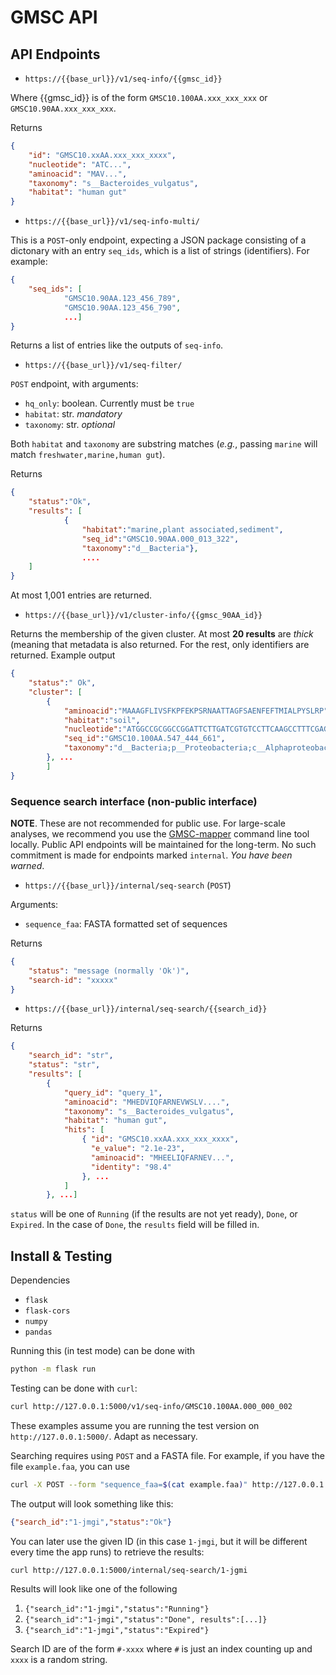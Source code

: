 # GMSC API

## API Endpoints

- `https://{{base_url}}/v1/seq-info/{{gmsc_id}}`

Where {{gmsc_id}} is of the form `GMSC10.100AA.xxx_xxx_xxx` or `GMSC10.90AA.xxx_xxx_xxx`.

Returns

```json
{
    "id": "GMSC10.xxAA.xxx_xxx_xxxx",
    "nucleotide": "ATC...",
    "aminoacid": "MAV...",
    "taxonomy": "s__Bacteroides_vulgatus",
    "habitat": "human gut"
}
```

- `https://{{base_url}}/v1/seq-info-multi/`

This is a `POST`-only endpoint, expecting a JSON package consisting of a
dictonary with an entry `seq_ids`, which is a list of strings (identifiers).
For example:

```json
{
    "seq_ids": [
            "GMSC10.90AA.123_456_789",
            "GMSC10.90AA.123_456_790",
            ...]
}
```

Returns a list of entries like the outputs of `seq-info`.

- `https://{{base_url}}/v1/seq-filter/`

`POST` endpoint, with arguments:

- `hq_only`: boolean. Currently must be `true`
- `habitat`: str. _mandatory_
- `taxonomy`: str. _optional_

Both `habitat` and `taxonomy` are substring matches (_e.g._, passing `marine` will match `freshwater,marine,human gut`).

Returns

```json
{
    "status":"Ok",
    "results": [
            {
                "habitat":"marine,plant associated,sediment",
                "seq_id":"GMSC10.90AA.000_013_322",
                "taxonomy":"d__Bacteria"},
                ....
    ]
}
```

At most 1,001 entries are returned.

- `https://{{base_url}}/v1/cluster-info/{{gmsc_90AA_id}}`

Returns the membership of the given cluster. At most **20 results** are _thick_ (meaning that metadata is also returned. For the rest, only identifiers are returned. Example output

```json
{
	"status":" Ok",
	"cluster": [
		{
			"aminoacid":"MAAAGFLIVSFKPFEKPSRNAATTAGFSAENFEFTMIALPYSLRP",
			"habitat":"soil",
			"nucleotide":"ATGGCCGCGGCCGGATTCTTGATCGTGTCCTTCAAGCCTTTCGAGAAGCCTTCGAGAAACGCCGCGACGACGGCCGGCTTCTCGGCCGAGAATTTCGAGTTCACGATGATCGCGCTGCCGTACAGCTTGAGACCGTAA",
			"seq_id":"GMSC10.100AA.547_444_661",
			"taxonomy":"d__Bacteria;p__Proteobacteria;c__Alphaproteobacteria;o__Rhizobiales;f__Xanthobacteraceae;g__VAZQ01;s__VAZQ01 sp005883115"
		}, ...
		]
}
```


### Sequence search interface (non-public interface)

**NOTE**. These are not recommended for public use. For large-scale analyses,
we recommend you use the
[GMSC-mapper](https://github.com/BigDataBiology/gmsC-mapper/) command line tool
locally. Public API endpoints will be maintained for the long-term. No such commitment
is made for endpoints marked `internal`. _You have been warned_.

- `https://{{base_url}}/internal/seq-search` (`POST`)

Arguments:

- `sequence_faa`: FASTA formatted set of sequences

Returns

```json
{
    "status": "message (normally 'Ok')",
    "search-id": "xxxxx"
}
```

- `https://{{base_url}}/internal/seq-search/{{search_id}}`

Returns

```json
{
    "search_id": "str",
    "status": "str",
    "results": [
        {
            "query_id": "query_1",
            "aminoacid": "MHEDVIQFARNEVWSLV....",
            "taxonomy": "s__Bacteroides_vulgatus",
            "habitat": "human gut",
            "hits": [
                { "id": "GMSC10.xxAA.xxx_xxx_xxxx",
                  "e_value": "2.1e-23",
                  "aminoacid": "MHEELIQFARNEV...",
                  "identity": "98.4"
                }, ...
            ]
        }, ...]
```

`status` will be one of `Running` (if the results are not yet ready), `Done`,
or `Expired`. In the case of `Done`, the `results` field will be filled in.

## Install & Testing

Dependencies

- `flask`
- `flask-cors`
- `numpy`
- `pandas`

Running this (in test mode) can be done with

```bash
python -m flask run
```

Testing can be done with `curl`:

```bash
curl http://127.0.0.1:5000/v1/seq-info/GMSC10.100AA.000_000_002
```

These examples assume you are running the test version on
`http://127.0.0.1:5000/`. Adapt as necessary.

Searching requires using `POST` and a FASTA file. For example, if you have the
file `example.faa`, you can use

```bash
curl -X POST --form "sequence_faa=$(cat example.faa)" http://127.0.0.1:5000/internal/seq-search/
```

The output will look something like this:

```json
{"search_id":"1-jmgi","status":"Ok"}
```

You can later use the given ID (in this case `1-jmgi`, but it will be different
every time the app runs) to retrieve the results:

```bash
curl http://127.0.0.1:5000/internal/seq-search/1-jgmi
```

Results will look like one of the following

1. `{"search_id":"1-jmgi","status":"Running"}`
2. `{"search_id":"1-jmgi","status":"Done", results":[...]}`
3. `{"search_id":"1-jmgi","status":"Expired"}`

Search ID are of the form `#-xxxx` where `#` is just an index counting up and
`xxxx` is a random string.

